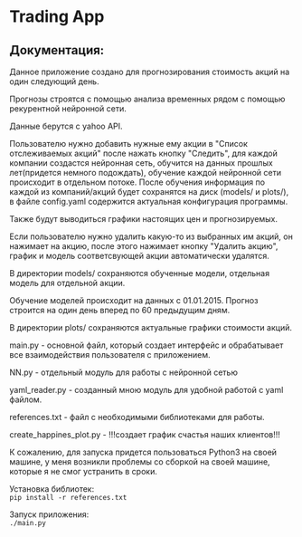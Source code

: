 # Trading App

## Документация:

Данное приложение создано для прогнозирования стоимость акций на один следующий день.

Прогнозы строятся с помощью анализа временных рядом с помощью рекурентной нейронной сети.

Данные берутся с yahoo API.

Пользователю нужно добавить нужные ему акции в "Список отслеживаемых акций" после нажать кнопку "Следить", для каждой компании создастся нейронная сеть, обучится на данных прошлых лет(придется немного подождать), обучение каждой нейронной сети происходит в отдельном потоке. После обучения информация по каждой из компаний/акций будет сохранятся на диск (models/ и plots/), в файле config.yaml содержится актуальная конфигурация программы.

Также будут выводиться графики настоящих цен и прогнозируемых.

Если пользователю нужно удалить какую-то из выбранных им акций, он нажимает на акцию, после этого нажимает кнопку "Удалить акцию", график и модель соответсвующей акции автоматически удалятся.

В директории models/ сохраняются обученные модели, отдельная модель для отдельной акции.

Обучение моделей происходит на данных с 01.01.2015. Прогноз строится на один день вперед по 60 предыдущим дням.

В директории plots/ сохраняются актуальные графики стоимости акций.

main.py - основной файл, который создает интерфейс и обрабатывает все взаимодействия пользователя с приложением.

NN.py - отдельный модуль для работы с нейронной сетью

yaml_reader.py - созданный мною модуль для удобной работой с yaml файлом.

references.txt - файл с необходимыми библиотеками для работы.

create_happines_plot.py - !!!создает график счастья наших клиентов!!!

К сожалению, для запуска придется пользоваться Python3 на своей машине, у меня возникли проблемы со сборкой на своей машине, которые я не смог устранить в сроки.

Установка библиотек:
<br>
    `pip install -r references.txt`

Запуск приложения:
<br>
    `./main.py`